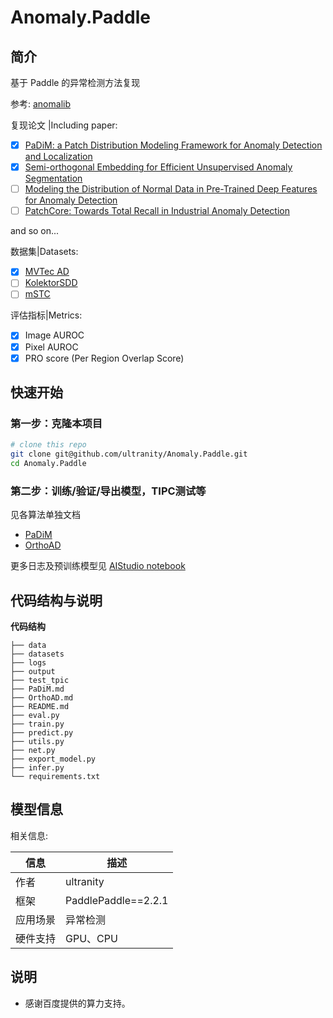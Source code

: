 # Anomaly.Paddle

## 简介
基于 Paddle 的异常检测方法复现

参考: [anomalib](https://github.com/openvinotoolkit/anomalib)


复现论文 |Including paper:<br>
- [X] [PaDiM: a Patch Distribution Modeling Framework for Anomaly Detection and Localization](https://arxiv.org/abs/2011.08785)
- [x] [Semi-orthogonal Embedding for Efficient Unsupervised Anomaly Segmentation](https://arxiv.org/abs/2105.14737)
- [ ] [Modeling the Distribution of Normal Data in Pre-Trained Deep Features for Anomaly Detection](https://arxiv.org/abs/2005.14140)
- [ ] [PatchCore:	Towards Total Recall in Industrial Anomaly Detection ](https://arxiv.org/abs/2106.08265)

and so on...

数据集|Datasets:
- [x] [MVTec AD](https://www.mvtec.com/company/research/datasets/mvtec-ad)
- [ ] [KolektorSDD]()
- [ ] [mSTC]()

评估指标|Metrics:
- [x] Image AUROC
- [x] Pixel AUROC
- [x] PRO score (Per Region Overlap Score)

## 快速开始

### 第一步：克隆本项目
```bash
# clone this repo
git clone git@github.com/ultranity/Anomaly.Paddle.git
cd Anomaly.Paddle
```

### 第二步：训练/验证/导出模型，TIPC测试等

见各算法单独文档
- [PaDiM](PaDiM.md)
- [OrthoAD](OrthoAD.md)

更多日志及预训练模型见 [AIStudio notebook](https://aistudio.baidu.com/aistudio/projectdetail/3824965)

## 代码结构与说明
**代码结构**
```
├── data
├── datasets
├── logs
├── output
├── test_tpic
├── PaDiM.md
├── OrthoAD.md
├── README.md
├── eval.py
├── train.py
├── predict.py
├── utils.py
├── net.py
├── export_model.py
├── infer.py
└── requirements.txt
```

## 模型信息

相关信息:

| 信息 | 描述 |
| --- | --- |
| 作者 | ultranity|
| 框架 | PaddlePaddle==2.2.1 |
| 应用场景 | 异常检测 |
| 硬件支持 | GPU、CPU |

## 说明

- 感谢百度提供的算力支持。
